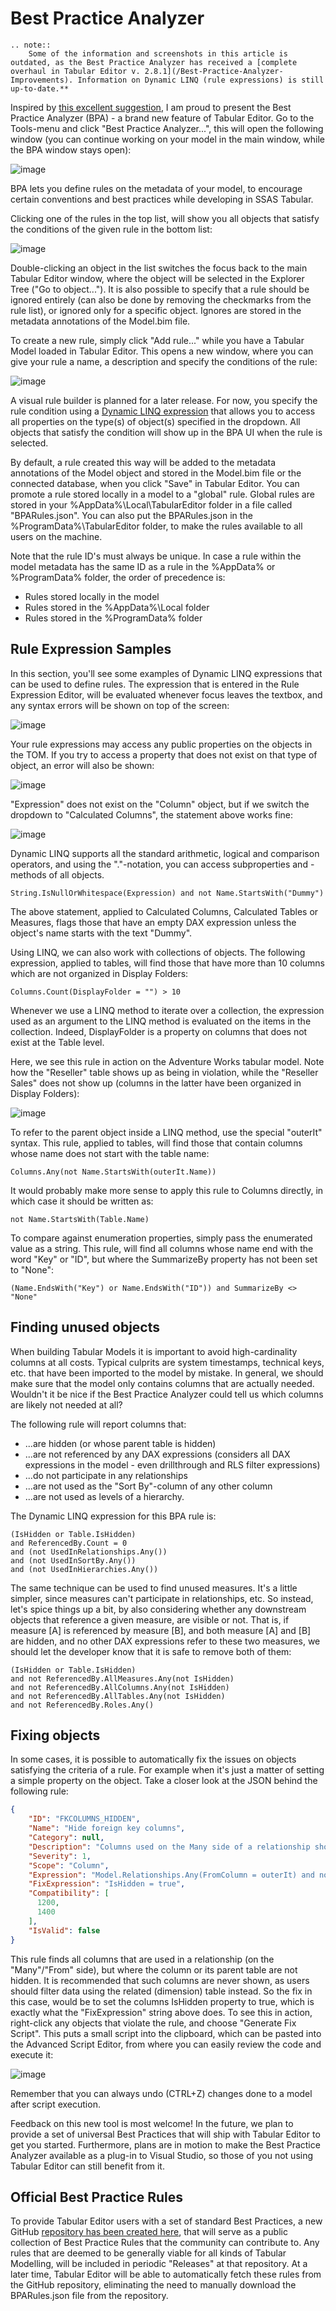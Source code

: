 # Best Practice Analyzer

```eval_rst
.. note::
    Some of the information and screenshots in this article is outdated, as the Best Practice Analyzer has received a [complete overhaul in Tabular Editor v. 2.8.1](/Best-Practice-Analyzer-Improvements). Information on Dynamic LINQ (rule expressions) is still up-to-date.**
```

Inspired by [this excellent suggestion](https://github.com/otykier/TabularEditor/issues/39), I am proud to present the Best Practice Analyzer (BPA) - a brand new feature of Tabular Editor. Go to the Tools-menu and click "Best Practice Analyzer...", this will open the following window (you can continue working on your model in the main window, while the BPA window stays open):

![image](https://cloud.githubusercontent.com/assets/8976200/25298153/07cb3ae0-26f3-11e7-84cb-1c27a5911560.png)

BPA lets you define rules on the metadata of your model, to encourage certain conventions and best practices while developing in SSAS Tabular.

Clicking one of the rules in the top list, will show you all objects that satisfy the conditions of the given rule in the bottom list:

![image](https://cloud.githubusercontent.com/assets/8976200/25298226/9c036214-26f3-11e7-97ea-03ef82366eb5.png)

Double-clicking an object in the list switches the focus back to the main Tabular Editor window, where the object will be selected in the Explorer Tree ("Go to object..."). It is also possible to specify that a rule should be ignored entirely (can also be done by removing the checkmarks from the rule list), or ignored only for a specific object. Ignores are stored in the metadata annotations of the Model.bim file.

To create a new rule, simply click "Add rule..." while you have a Tabular Model loaded in Tabular Editor. This opens a new window, where you can give your rule a name, a description and specify the conditions of the rule:

![image](https://cloud.githubusercontent.com/assets/8976200/25298330/4178cbe4-26f4-11e7-97ee-d80c1dbc54ed.png)

A visual rule builder is planned for a later release. For now, you specify the rule condition using a [Dynamic LINQ expression](https://github.com/kahanu/System.Linq.Dynamic/wiki/Dynamic-Expressions) that allows you to access all properties on the type(s) of object(s) specified in the dropdown. All objects that satisfy the condition will show up in the BPA UI when the rule is selected.

By default, a rule created this way will be added to the metadata annotations of the Model object and stored in the Model.bim file or the connected database, when you click "Save" in Tabular Editor. You can promote a rule stored locally in a model to a "global" rule. Global rules are stored in your %AppData%\Local\TabularEditor folder in a file called "BPARules.json". You can also put the BPARules.json in the %ProgramData%\TabularEditor folder, to make the rules available to all users on the machine.

Note that the rule ID's must always be unique. In case a rule within the model metadata has the same ID as a rule in the %AppData% or %ProgramData% folder, the order of precedence is:

- Rules stored locally in the model
- Rules stored in the %AppData%\Local folder
- Rules stored in the %ProgramData% folder

## Rule Expression Samples
In this section, you'll see some examples of Dynamic LINQ expressions that can be used to define rules. The expression that is entered in the Rule Expression Editor, will be evaluated whenever focus leaves the textbox, and any syntax errors will be shown on top of the screen:

![image](https://cloud.githubusercontent.com/assets/8976200/25380170/9f01634e-29af-11e7-952e-e10a1f28df32.png)

Your rule expressions may access any public properties on the objects in the TOM. If you try to access a property that does not exist on that type of object, an error will also be shown:

![image](https://cloud.githubusercontent.com/assets/8976200/25381302/798bab98-29b3-11e7-931e-789e5286fc45.png)

"Expression" does not exist on the "Column" object, but if we switch the dropdown to "Calculated Columns", the statement above works fine:

![image](https://cloud.githubusercontent.com/assets/8976200/25380451/87b160da-29b0-11e7-8e2e-c4e47593007d.png)

Dynamic LINQ supports all the standard arithmetic, logical and comparison operators, and using the "."-notation, you can access subproperties and -methods of all objects.

```
String.IsNullOrWhitespace(Expression) and not Name.StartsWith("Dummy")
```

The above statement, applied to Calculated Columns, Calculated Tables or Measures, flags those that have an empty DAX expression unless the object's name starts with the text "Dummy".

Using LINQ, we can also work with collections of objects. The following expression, applied to tables, will find those that have more than 10 columns which are not organized in Display Folders:

```
Columns.Count(DisplayFolder = "") > 10
```

Whenever we use a LINQ method to iterate over a collection, the expression used as an argument to the LINQ method is evaluated on the items in the collection. Indeed, DisplayFolder is a property on columns that does not exist at the Table level.

Here, we see this rule in action on the Adventure Works tabular model. Note how the "Reseller" table shows up as being in violation, while the "Reseller Sales" does not show up (columns in the latter have been organized in Display Folders):

![image](https://cloud.githubusercontent.com/assets/8976200/25380809/d9d1c3a4-29b1-11e7-839e-29450ad39c8a.png)

To refer to the parent object inside a LINQ method, use the special "outerIt" syntax. This rule, applied to tables, will find those that contain columns whose name does not start with the table name:

```
Columns.Any(not Name.StartsWith(outerIt.Name))
```

It would probably make more sense to apply this rule to Columns directly, in which case it should be written as:

```
not Name.StartsWith(Table.Name)
```

To compare against enumeration properties, simply pass the enumerated value as a string. This rule, will find all columns whose name end with the word "Key" or "ID", but where the SummarizeBy property has not been set to "None":

```
(Name.EndsWith("Key") or Name.EndsWith("ID")) and SummarizeBy <> "None"
```

## Finding unused objects
When building Tabular Models it is important to avoid high-cardinality columns at all costs. Typical culprits are system timestamps, technical keys, etc. that have been imported to the model by mistake. In general, we should make sure that the model only contains columns that are actually needed. Wouldn't it be nice if the Best Practice Analyzer could tell us which columns are likely not needed at all?

The following rule will report columns that:

- ...are hidden (or whose parent table is hidden)
- ...are not referenced by any DAX expressions (considers all DAX expressions in the model - even drillthrough and RLS filter expressions)
- ...do not participate in any relationships
- ...are not used as the "Sort By"-column of any other column
- ...are not used as levels of a hierarchy.

The Dynamic LINQ expression for this BPA rule is:

```
(IsHidden or Table.IsHidden)
and ReferencedBy.Count = 0 
and (not UsedInRelationships.Any())
and (not UsedInSortBy.Any())
and (not UsedInHierarchies.Any())
``` 

The same technique can be used to find unused measures. It's a little simpler, since measures can't participate in relationships, etc. So instead, let's spice things up a bit, by also considering whether any downstream objects that reference a given measure, are visible or not. That is, if measure [A] is referenced by measure [B], and both measure [A] and [B] are hidden, and no other DAX expressions refer to these two measures, we should let the developer know that it is safe to remove both of them:

```
(IsHidden or Table.IsHidden)
and not ReferencedBy.AllMeasures.Any(not IsHidden)
and not ReferencedBy.AllColumns.Any(not IsHidden)
and not ReferencedBy.AllTables.Any(not IsHidden)
and not ReferencedBy.Roles.Any()
```

## Fixing objects
In some cases, it is possible to automatically fix the issues on objects satisfying the criteria of a rule. For example when it's just a matter of setting a simple property on the object. Take a closer look at the JSON behind the following rule:

```json
{
    "ID": "FKCOLUMNS_HIDDEN",
    "Name": "Hide foreign key columns",
    "Category": null,
    "Description": "Columns used on the Many side of a relationship should be hidden.",
    "Severity": 1,
    "Scope": "Column",
    "Expression": "Model.Relationships.Any(FromColumn = outerIt) and not IsHidden and not Table.IsHidden",
    "FixExpression": "IsHidden = true",
    "Compatibility": [
      1200,
      1400
    ],
    "IsValid": false
}
```

This rule finds all columns that are used in a relationship (on the "Many"/"From" side), but where the column or its parent table are not hidden. It is recommended that such columns are never shown, as users should filter data using the related (dimension) table instead. So the fix in this case, would be to set the columns IsHidden property to true, which is exactly what the "FixExpression" string above does. To see this in action, right-click any objects that violate the rule, and choose "Generate Fix Script". This puts a small script into the clipboard, which can be pasted into the Advanced Script Editor, from where you can easily review the code and execute it:

![image](https://cloud.githubusercontent.com/assets/8976200/25298489/9035bab6-26f5-11e7-8134-8502daaf4132.png)

Remember that you can always undo (CTRL+Z) changes done to a model after script execution.

Feedback on this new tool is most welcome! In the future, we plan to provide a set of universal Best Practices that will ship with Tabular Editor to get you started. Furthermore, plans are in motion to make the Best Practice Analyzer available as a plug-in to Visual Studio, so those of you not using Tabular Editor can still benefit from it.

## Official Best Practice Rules

To provide Tabular Editor users with a set of standard Best Practices, a new GitHub [repository has been created here](https://github.com/TabularEditor/BestPracticeRules), that will serve as a public collection of Best Practice Rules that the community can contribute to. Any rules that are deemed to be generally viable for all kinds of Tabular Modelling, will be included in periodic "Releases" at that repository. At a later time, Tabular Editor will be able to automatically fetch these rules from the GitHub repository, eliminating the need to manually download the BPARules.json file from the repository.